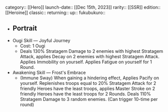 category:: [[Hero]]
launch-date:: [[Dec 15th, 2023]] 
rarity:: [[SSR]]
edition:: [[Heroine]]
classic:: 
returning:: 
up:: 
fukubukuro::

- Portrait
	-
- Ougi Skill — Joyful Journey
	- Cost: 1 Ougi
	- Deals 130% Stratagem Damage to 2 enemies with highest Stratagem Attack, applies Decay on 2 enemies with highest Stratagem Attack. Applies Immobility on yourself. Applies Fatigue on yourself for 1 Round.
- Awakening Skill — Frost's Embrace
	- (Immune Sway) When gaining a hindering effect, Applies Pacify on yourself. Replenishes troops equal to 20% Stratagem Attack for 2 friendly Heroes have the least troops, applies Master Stroke on 2 friendly Heroes have the least troops for 2 Rounds. Deals 110% Stratagem Damage to 3 random enemies. (Can trigger 10-time per round)
